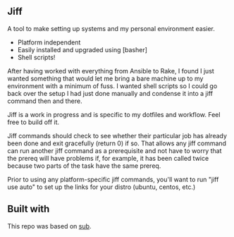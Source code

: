 ## Jiff

A tool to make setting up systems and my personal environment easier.

- Platform independent
- Easily installed and upgraded using [basher]
- Shell scripts!

After having worked with everything from Ansible to Rake, I found I just
wanted something that would let me bring a bare machine up to my
environment with a minimum of fuss.  I wanted shell scripts so I could
go back over the setup I had just done manually and condense it into a
jiff command then and there.

Jiff is a work in progress and is specific to my dotfiles and workflow.
Feel free to build off it.

Jiff commands should check to see whether their particular job has
already been done and exit gracefully (return 0) if so.  That allows any
jiff command can run another jiff command as a prerequisite and not have
to worry that the prereq will have problems if, for example, it has been
called twice because two parts of the task have the same prereq.

Prior to using any platform-specific jiff commands, you'll want to run
"jiff use auto" to set up the links for your distro (ubuntu, centos,
etc.)

## Built with

This repo was based on [sub].

[sub]: https://github.com/basecamp/sub
